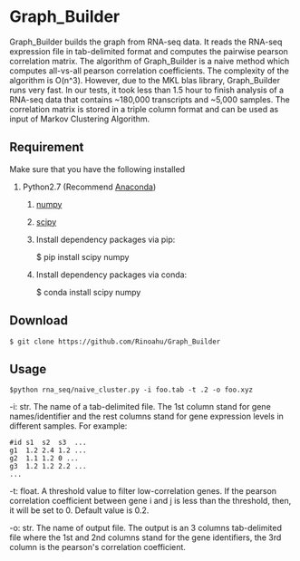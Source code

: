 # Graph_Builder
Graph_Builder builds the graph from RNA-seq data. It reads the RNA-seq expression file in tab-delimited format and computes the pairwise pearson correlation matrix. The algorithm of Graph_Builder is a naive method which computes all-vs-all pearson correlation coefficients. The complexity of the algorithm is O(n^3). However, due to the MKL blas library, Graph_Builder runs very fast. In our tests, it took less than 1.5 hour to finish analysis of a RNA-seq data that contains ~180,000 transcripts and ~5,000 samples. The correlation matrix is stored in a triple column format and can be used as input of Markov Clustering Algorithm.
## Requirement

Make sure that you have the following installed

1. Python2.7 (Recommend [Anaconda](https://www.continuum.io/downloads#linux "https://www.continuum.io/downloads#linux" ))
    1. [numpy](http://www.numpy.org/ "http://www.numpy.org/")
    2. [scipy](https://www.scipy.org/ "https://www.scipy.org/")

    3. Install dependency packages via pip:

        $ pip install scipy numpy

    4. Install dependency packages via conda:

        $ conda install scipy numpy


## Download

    $ git clone https://github.com/Rinoahu/Graph_Builder

## Usage

    $python rna_seq/naive_cluster.py -i foo.tab -t .2 -o foo.xyz

-i:   str. The name of a tab-delimited file. The 1st column stand for gene names/identifier and the rest columns stand for gene expression levels in different samples. For example: 

	#id	s1	s2	s3	...
    g1	1.2	2.4	1.2 ...
    g2	1.1	1.2	0 ...
	g3	1.2	1.2	2.2 ...
	...

-t: float. A threshold value to filter low-correlation genes. If the pearson correlation coefficient between gene i and j is less than the threshold, then, it will be set to 0. Default value is 0.2.

-o:   str. The name of output file. The output is an 3 columns tab-delimited file where the 1st and 2nd columns stand for the gene identifiers, the 3rd column is the pearson's correlation coefficient.

